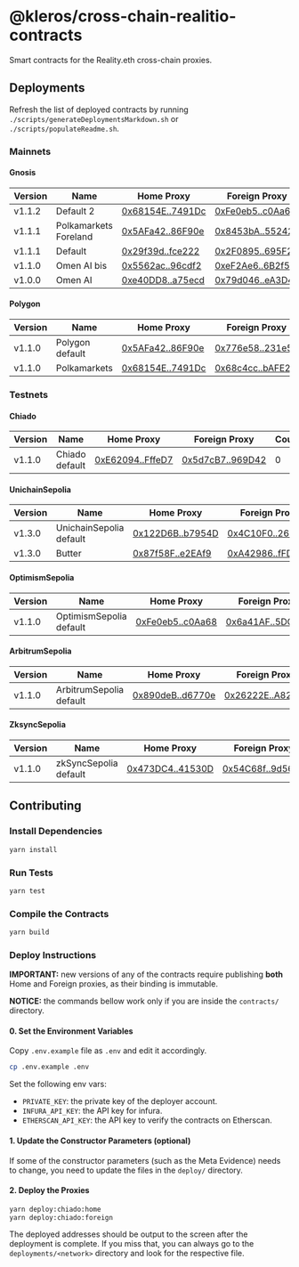 # @kleros/cross-chain-realitio-contracts

Smart contracts for the Reality.eth cross-chain proxies.

## Deployments

Refresh the list of deployed contracts by running `./scripts/generateDeploymentsMarkdown.sh` or `./scripts/populateReadme.sh`.

### Mainnets

#### Gnosis

| Version | Name | Home Proxy | Foreign Proxy | CourtID | MinJurors | Reality |
|---------|------|------------|---------------|----------|-----------|----------|
| v1.1.2 | Default 2 | [0x68154E..7491Dc](https://gnosisscan.io/address/0x68154EA682f95BF582b80Dd6453FA401737491Dc) | [0xFe0eb5..c0Aa68](https://etherscan.io/address/0xFe0eb5fC686f929Eb26D541D75Bb59F816c0Aa68) | 0 | 31 | [RealityETH_v3_0](https://gnosisscan.io/address/0xE78996A233895bE74a66F451f1019cA9734205cc) |
| v1.1.1 | Polkamarkets Foreland | [0x5AFa42..86F90e](https://gnosisscan.io/address/0x5AFa42b30955f137e10f89dfb5EF1542a186F90e) | [0x8453bA..552425](https://etherscan.io/address/0x8453bA2C9eA5Bae36fDe6cBd61c12c05b6552425) | 0 | 5 | [RealityETH_ERC20_v3_0](https://gnosisscan.io/address/0x934326a86A99DaB25bB8329089ce73ed9c7c0E4a) |
| v1.1.1 | Default | [0x29f39d..fce222](https://gnosisscan.io/address/0x29f39de98d750eb77b5fafb31b2837f079fce222) | [0x2F0895..695F21](https://etherscan.io/address/0x2F0895732bfacdCF2fdB19962fE609D0dA695F21) | 0 | 31 | [RealityETH_v3_0](https://gnosisscan.io/address/0xE78996A233895bE74a66F451f1019cA9734205cc) |
| v1.1.0 | Omen AI bis | [0x5562ac..96cdf2](https://gnosisscan.io/address/0x5562ac605764dc4039fb6ab56a74f7321396cdf2) | [0xeF2Ae6..6B2f59](https://etherscan.io/address/0xeF2Ae6961Ec7F2105bc2693Bc32fA7b7386B2f59) | 0 | 31 | [Realitio_v2_1](https://gnosisscan.io/address/0x79e32aE03fb27B07C89c0c568F80287C01ca2E57) |
| v1.0.0 | Omen AI | [0xe40DD8..a75ecd](https://gnosisscan.io/address/0xe40DD83a262da3f56976038F1554Fe541Fa75ecd) | [0x79d046..eA3D49](https://etherscan.io/address/0x79d0464Ec27F67663DADf761432fC8DD0AeA3D49) | 0 | 500 | [Realitio_v2_1](https://gnosisscan.io/address/0x79e32aE03fb27B07C89c0c568F80287C01ca2E57) |


#### Polygon

| Version | Name | Home Proxy | Foreign Proxy | CourtID | MinJurors | Reality |
|---------|------|------------|---------------|----------|-----------|----------|
| v1.1.0 | Polygon default | [0x5AFa42..86F90e](https://polygonscan.com/address/0x5AFa42b30955f137e10f89dfb5EF1542a186F90e) | [0x776e58..231e52](https://etherscan.io/address/0x776e5853e3d61B2dFB22Bcf872a43bF9A1231e52) | 0 | 31 | [RealityETH_v3_0](https://polygonscan.com/address/0x60573B8DcE539aE5bF9aD7932310668997ef0428) |
| v1.1.0 | Polkamarkets | [0x68154E..7491Dc](https://polygonscan.com/address/0x68154EA682f95BF582b80Dd6453FA401737491Dc) | [0x68c4cc..bAFE28](https://etherscan.io/address/0x68c4cc21378301cfdd5702D66D58a036D7bAFE28) | 0 | 31 | [RealityETH_ERC20_v3_0](https://polygonscan.com/address/0x83d3f4769A19F1B43337888B0290F5473cf508b2) |


### Testnets

#### Chiado

| Version | Name | Home Proxy | Foreign Proxy | CourtID | MinJurors | Reality |
|---------|------|------------|---------------|----------|-----------|----------|
| v1.1.0 | Chiado default | [0xE62094..FffeD7](https://gnosis-chiado.blockscout.com/address/0xE620947519E8102aa625BBB4669fE317c9FffeD7) | [0x5d7cB7..969D42](https://sepolia.etherscan.io/address/0x5d7cB72B31C080CF2de5f57fd38DedBeaf969D42) | 0 | 0 | [RealityUnverified](https://gnosis-chiado.blockscout.com/address/0x1E732a1C5e9181622DD5A931Ec6801889ce66185) |


#### UnichainSepolia

| Version | Name | Home Proxy | Foreign Proxy | CourtID | MinJurors | Reality |
|---------|------|------------|---------------|----------|-----------|----------|
| v1.3.0 | UnichainSepolia default | [0x122D6B..b7954D](https://sepolia.uniscan.xyz/address/0x122D6B4197531bF4e9314fD00259b1dc1Db7954D) | [0x4C10F0..26191D](https://sepolia.etherscan.io/address/0x4C10F03E45e11F58Bd9561B6572a60aCc226191D) | 3 | 1 | [RealityETH_v3_0](https://sepolia.uniscan.xyz/address/0x8bF08aE62cbC9a48aaeB473a82DAE2e6D2628517) |
| v1.3.0 | Butter | [0x87f58F..e2EAf9](https://sepolia.uniscan.xyz/address/0x87f58F0dCF3c99BA2F3eB0604e5c335893e2EAf9) | [0xA42986..fFDF15](https://sepolia.etherscan.io/address/0xA42986c969B544A641100f959e67cd43b1fFDF15) | 3 | 1 | [RealityETH_v3_0](https://sepolia.uniscan.xyz/address/0x8bF08aE62cbC9a48aaeB473a82DAE2e6D2628517) |


#### OptimismSepolia

| Version | Name | Home Proxy | Foreign Proxy | CourtID | MinJurors | Reality |
|---------|------|------------|---------------|----------|-----------|----------|
| v1.1.0 | OptimismSepolia default | [0xFe0eb5..c0Aa68](https://sepolia-optimism.etherscan.io/address/0xFe0eb5fC686f929Eb26D541D75Bb59F816c0Aa68) | [0x6a41AF..5DC3bA](https://sepolia.etherscan.io/address/0x6a41AF8FC7f68bdd13B2c7D50824Ed49155DC3bA) | 0 | 0 | [RealityUnverified](https://sepolia-optimism.etherscan.io/address/0xeAD0ca922390a5E383A9D5Ba4366F7cfdc6f0dbA) |


#### ArbitrumSepolia

| Version | Name | Home Proxy | Foreign Proxy | CourtID | MinJurors | Reality |
|---------|------|------------|---------------|----------|-----------|----------|
| v1.1.0 | ArbitrumSepolia default | [0x890deB..d6770e](https://sepolia.arbiscan.io/address/0x890deB4111F92fE9447e83aBEF1b754372d6770e) | [0x26222E..A821F9](https://sepolia.etherscan.io/address/0x26222Ec1F548953a4fEaE4C5A216337E26A821F9) | 0 | 0 | [RealityUnverified](https://sepolia.arbiscan.io/address/0xB78396EFaF0a177d125e9d45B2C6398Ac5f803B9) |


#### ZksyncSepolia

| Version | Name | Home Proxy | Foreign Proxy | CourtID | MinJurors | Reality |
|---------|------|------------|---------------|----------|-----------|----------|
| v1.1.0 | zkSyncSepolia default | [0x473DC4..41530D](https://sepolia.explorer.zksync.io/address/0x473DC4158bEA5eB9a72b6e51Fa5668CE6A41530D) | [0x54C68f..9d5612](https://sepolia.etherscan.io/address/0x54C68fa979883d317C10F3cfDdc33522889d5612) | 0 | 0 | [RealityETH_zksync_v3_0](https://sepolia.explorer.zksync.io/address/0x4E346436e99fb7d6567A2bd024d8806Fc10d84D2) |


## Contributing

### Install Dependencies

```bash
yarn install
```

### Run Tests

```bash
yarn test
```

### Compile the Contracts

```bash
yarn build
```

### Deploy Instructions

**IMPORTANT:** new versions of any of the contracts require publishing **both** Home and Foreign proxies, as their binding is immutable.

**NOTICE:** the commands bellow work only if you are inside the `contracts/` directory.

#### 0. Set the Environment Variables

Copy `.env.example` file as `.env` and edit it accordingly.

```bash
cp .env.example .env
```

Set the following env vars:
- `PRIVATE_KEY`: the private key of the deployer account.
- `INFURA_API_KEY`: the API key for infura.
- `ETHERSCAN_API_KEY`: the API key to verify the contracts on Etherscan.

#### 1. Update the Constructor Parameters (optional)

If some of the constructor parameters (such as the Meta Evidence) needs to change, you need to update the files in the `deploy/` directory.

#### 2. Deploy the Proxies

```bash
yarn deploy:chiado:home
yarn deploy:chiado:foreign
```

The deployed addresses should be output to the screen after the deployment is complete.
If you miss that, you can always go to the `deployments/<network>` directory and look for the respective file.

